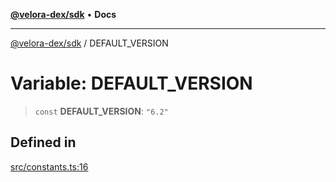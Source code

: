 [**@velora-dex/sdk**](../README.md) • **Docs**

***

[@velora-dex/sdk](../globals.md) / DEFAULT\_VERSION

# Variable: DEFAULT\_VERSION

> `const` **DEFAULT\_VERSION**: `"6.2"`

## Defined in

[src/constants.ts:16](https://github.com/VeloraDEX/sdk/blob/master/src/constants.ts#L16)
